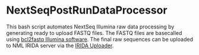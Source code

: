 # NextSeqPostRunDataProcessor

This bash script automates NextSeq Illumina raw data processing by generating ready to upload FASTQ files. The FASTQ files are basecalled using [bcl2fastq Illumina software](https://support.illumina.com/sequencing/sequencing_software/bcl2fastq-conversion-software.html). The final raw sequences can be uploaded to NML IRIDA server via the [IRIDA Uploader](https://github.com/phac-nml/irida-miseq-uploader).
